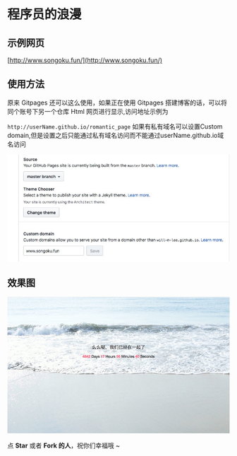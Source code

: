 # 程序员的浪漫

## 示例网页
[http://www.songoku.fun/](http://www.songoku.fun/)

## 使用方法

原来 Gitpages 还可以这么使用，如果正在使用 Gitpages 搭建博客的话，可以将同个账号下另一个仓库 Html 网页进行显示,访问地址示例为

`http://userName.github.io/romantic_page`
如果有私有域名可以设置Custom domain,但是设置之后只能通过私有域名访问而不能通过userName.github.io域名访问

![demo](./respository.jpg)

## 效果图

![](./result.jpg)

点 **Star** 或者 **Fork 的人**，祝你们幸福哦 ~
